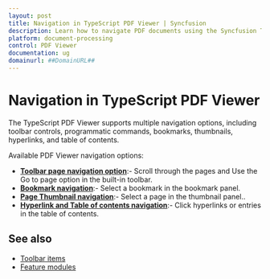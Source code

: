 ```yaml
---
layout: post
title: Navigation in TypeScript PDF Viewer | Syncfusion
description: Learn how to navigate PDF documents using the Syncfusion TypeScript PDF Viewer, including toolbar controls, programmatic navigation, bookmarks, thumbnails, hyperlinks, and table of contents.
platform: document-processing
control: PDF Viewer
documentation: ug
domainurl: ##DomainURL##
---
```


# Navigation in TypeScript PDF Viewer

The TypeScript PDF Viewer supports multiple navigation options, including toolbar controls, programmatic commands, bookmarks, thumbnails, hyperlinks, and table of contents.

Available PDF Viewer navigation options:

* [**Toolbar page navigation option**](./interactive-pdf-navigation/page-navigation):- Scroll through the pages and Use the Go to page option in the built-in toolbar.
* [**Bookmark navigation**](./interactive-pdf-navigation/bookmark-navigation):- Select a bookmark in the bookmark panel.
* [**Page Thumbnail navigation**](./interactive-pdf-navigation/page-thumbnail-navigation):- Select a page in the thumbnail panel..
* [**Hyperlink and Table of contents navigation**](./interactive-pdf-navigation/hyperlink-navigation):-  Click hyperlinks or entries in the table of contents.



## See also

* [Toolbar items](https://help.syncfusion.com/document-processing/pdf/pdf-viewer/javascript-es6/toolbar/)
* [Feature modules](https://help.syncfusion.com/document-processing/pdf/pdf-viewer/javascript-es6/feature-module/)
